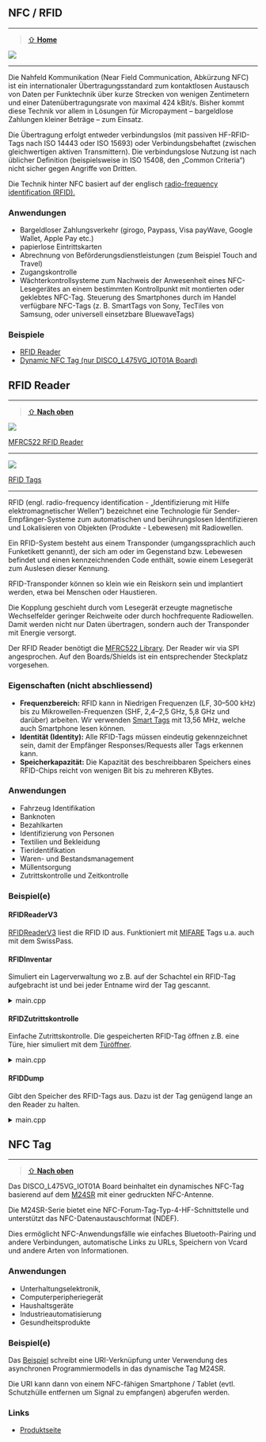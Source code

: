 ## NFC / RFID 
***

> [⇧ **Home**](https://github.com/iotkitv4/intro)

[![](https://www.st.com/content/ccc/fragment/multimedia/video/product_video_thumbnail/group0/e1/e2/a9/18/f0/44/46/f1/What%20is%20NFC%20-%20Thumbnail/files/What%20is%20NFC%20Thumbnail.jpg/_jcr_content/translations/en.What%20is%20NFC%20Thumbnail.jpg)](https://st-videos.s3.amazonaws.com/2017-NFC-forum-what-is-nfc.mp4)

- - -

Die Nahfeld Kommunikation (Near Field Communication, Abkürzung NFC) ist ein internationaler Übertragungsstandard zum kontaktlosen Austausch von Daten per Funktechnik über kurze Strecken von wenigen Zentimetern und einer Datenübertragungsrate von maximal 424 kBit/s. Bisher kommt diese Technik vor allem in Lösungen für Micropayment – bargeldlose Zahlungen kleiner Beträge – zum Einsatz.

Die Übertragung erfolgt entweder verbindungslos (mit passiven HF-RFID-Tags nach ISO 14443 oder ISO 15693) oder Verbindungsbehaftet (zwischen gleichwertigen aktiven Transmittern). Die verbindungslose Nutzung ist nach üblicher Definition (beispielsweise in ISO 15408, den „Common Criteria“) nicht sicher gegen Angriffe von Dritten.

Die Technik hinter NFC basiert auf der englisch [radio-frequency identification (RFID).](http://de.wikipedia.org/wiki/RFID)

### Anwendungen

*   Bargeldloser Zahlungsverkehr (girogo, Paypass, Visa payWave, Google Wallet, Apple Pay etc.)
*   papierlose Eintrittskarten
*   Abrechnung von Beförderungsdienstleistungen (zum Beispiel Touch and Travel)
*   Zugangskontrolle
*   Wächterkontrollsysteme zum Nachweis der Anwesenheit eines NFC-Lesegerätes an einem bestimmten Kontrollpunkt mit montierten oder geklebtes NFC-Tag. Steuerung des Smartphones durch im Handel verfügbare NFC-Tags (z. B. SmartTags von Sony, TecTiles von Samsung, oder universell einsetzbare BluewaveTags)

### Beispiele

* [RFID Reader](#rfid-reader)
* [Dynamic NFC Tag (nur DISCO_L475VG_IOT01A Board)](#nfc-tag)

## RFID Reader
***

> [⇧ **Nach oben**](#beispiele)

![](https://raw.githubusercontent.com/iotkitv4/intro/main/images/sensors/RFIDReader.png) 

[MFRC522 RFID Reader](http://developer.mbed.org/users/AtomX/code/FRDM_MFRC522/) 

- - -

![](https://raw.githubusercontent.com/iotkitv4/intro/main/images/sensors/RFIDTag.png)

[RFID Tags](http://de.wikipedia.org/wiki/RFID)

- - -

RFID (engl. radio-frequency identification - „Identifizierung mit Hilfe elektromagnetischer Wellen“) bezeichnet eine Technologie für Sender-Empfänger-Systeme zum automatischen und berührungslosen Identifizieren und Lokalisieren von Objekten (Produkte - Lebewesen) mit Radiowellen.

Ein RFID-System besteht aus einem Transponder (umgangssprachlich auch Funketikett genannt), der sich am oder im Gegenstand bzw. Lebewesen befindet und einen kennzeichnenden Code enthält, sowie einem Lesegerät zum Auslesen dieser Kennung.

RFID-Transponder können so klein wie ein Reiskorn sein und implantiert werden, etwa bei Menschen oder Haustieren.

Die Kopplung geschieht durch vom Lesegerät erzeugte magnetische Wechselfelder geringer Reichweite oder durch hochfrequente Radiowellen. Damit werden nicht nur Daten übertragen, sondern auch der Transponder mit Energie versorgt.

Der RFID Reader benötigt die [MFRC522 Library](https://github.com/iotkitv4/MFRC522.git). Der Reader wir via SPI angesprochen. Auf den Boards/Shields ist ein entsprechender Steckplatz vorgesehen.

### Eigenschaften (nicht abschliessend)

*   **Frequenzbereich:** RFID kann in Niedrigen Frequenzen (LF, 30–500 kHz) bis zu Mikrowellen-Frequenzen (SHF, 2,4–2,5 GHz, 5,8 GHz und darüber) arbeiten. Wir verwenden [Smart Tags](http://de.wikipedia.org/wiki/Smart_Label) mit 13,56 MHz, welche auch Smartphone lesen können.
*   **Identität (Identity):** Alle RFID-Tags müssen eindeutig gekennzeichnet sein, damit der Empfänger Responses/Requests aller Tags erkennen kann.
*   **Speicherkapazität:** Die Kapazität des beschreibbaren Speichers eines RFID-Chips reicht von wenigen Bit bis zu mehreren KBytes.

### Anwendungen

*   Fahrzeug Identifikation
*   Banknoten
*   Bezahlkarten
*   Identifizierung von Personen
*   Textilien und Bekleidung
*   Tieridentifikation
*   Waren- und Bestandsmanagement
*   Müllentsorgung
*   Zutrittskontrolle und Zeitkontrolle

### Beispiel(e)

#### RFIDReaderV3

[RFIDReaderV3](main.cpp) liest die RFID ID aus. Funktioniert mit [MIFARE](https://de.wikipedia.org/wiki/Mifare) Tags u.a. auch mit dem SwissPass.

#### RFIDInventar

Simuliert ein Lagerverwaltung wo z.B. auf der Schachtel ein RFID-Tag aufgebracht ist und bei jeder Entname wird der Tag gescannt. 

<details><summary>main.cpp</summary>  

    /** Inventar mittels RFID Tag's durchfuehren
    */
    #include "mbed.h"
    #include "MFRC522.h"
    #include "OLEDDisplay.h"
    
    // UI
    OLEDDisplay oled( MBED_CONF_IOTKIT_OLED_RST, MBED_CONF_IOTKIT_OLED_SDA, MBED_CONF_IOTKIT_OLED_SCL );
    
    // NFC/RFID Reader (SPI)
    MFRC522    rfidReader( MBED_CONF_IOTKIT_RFID_MOSI, MBED_CONF_IOTKIT_RFID_MISO, MBED_CONF_IOTKIT_RFID_SCLK, MBED_CONF_IOTKIT_RFID_SS, MBED_CONF_IOTKIT_RFID_RST );
    
    
    DigitalOut led1( D13 );
    
    // erlaubte RFID Tag's
    char ids[4] [4] = {
        { 0x84, 0x66, 0x19, 0x1d },
        { 0x14, 0x63, 0x19, 0x1d },
        { 0xb4, 0x72, 0x19, 0x1d },
        { 0x83, 0x2c, 0xb8, 0x02 },
    };
    
    /** Anzahl Gegenstaende vom Typ x */
    int counts[4] = { 0, 0, 0, 0 };
    
    int main(void)
    {
        // OLED Display
        oled.clear();
        oled.setRotation( 2 );
        oled.printf( "RFID Inventar\n" );
        
        // Init. RC522 Chip
        rfidReader.PCD_Init();
        oled.printf( "bereit\n" );
    
        while (true) 
        {
            led1 = 0;
    
            // Look for new cards
            if ( rfidReader.PICC_IsNewCardPresent())
                if ( rfidReader.PICC_ReadCardSerial()) 
                {
                    led1   = 1;
    
                    // Print Card UID (2-stellig mit Vornullen, Hexadecimal)
                    printf("Card UID: ");
                    for ( int i = 0; i < rfidReader.uid.size; i++ )
                        printf("%02X:", rfidReader.uid.uidByte[i]);
                    printf("\n");
    
                    // alle ids durchlaufen (r = ids, c = position)
                    for ( int r = 0; r < 4; r++ ) 
                    {
                        int ok = true;
                        for ( int c = 0; c < 4; c++ ) 
                        {
                            if  ( rfidReader.uid.uidByte[c] != ids[r] [c] ) 
                            {
                                ok = false;
                                break;
                            }
                        }
                        // RFID Tag's erkannt?
                        if  ( ok ) 
                        {
                            counts[r] += 1;
                            oled.cursor( 0, 0 );        
                            oled.printf( "Container: %4d\r\n", counts[0] );
                            oled.printf( "Kochtopf : %4d\r\n", counts[1] );
                            oled.printf( "Tank     : %4d\r\n", counts[2] );
                            oled.printf( "Diverses : %4d\r\n", counts[3] );                        
                            break;
                        }
                    }
                }
            thread_sleep_for ( 200 );
        }
    }

</p></details>

#### RFIDZutrittskontrolle 

Einfache Zutrittskontrolle. Die gespeicherten RFID-Tag öffnen z.B. eine Türe, hier simuliert mit dem [Türöffner](https://github.com/iotkitv4/actors#t%C3%BCr%C3%B6ffner).

<details><summary>main.cpp</summary>  

    /** 10.2 Bei Erkennen bestimmer RFID Tag's Türöffner betätigen.
             Anwendung: Zutrittskontrolle
    */
    #include "mbed.h"
    #include "MFRC522.h"
    
    // NFC/RFID Reader (SPI)
    // NFC/RFID Reader (SPI)
    MFRC522    rfidReader( MBED_CONF_IOTKIT_RFID_MOSI, MBED_CONF_IOTKIT_RFID_MISO, MBED_CONF_IOTKIT_RFID_SCLK, MBED_CONF_IOTKIT_RFID_SS, MBED_CONF_IOTKIT_RFID_RST );
    
    DigitalOut led1( MBED_CONF_IOTKIT_LED4 );
    DigitalOut mosfet( MBED_CONF_IOTKIT_MOSFET1 );
    
    // erlaubte RFID Tag's
    char ids[3] [4] = {
        { 0x14, 0x63, 0x19, 0x1d },
        { 0x14, 0x63, 0x19, 0x1e },
        { 0x14, 0x63, 0x19, 0x1f },
    };
    
    int main(void)
    {
        printf( "Init RFID \n" );
        // Init. RC522 Chip
        rfidReader.PCD_Init();
        printf( "bereit\n" );
    
        while (true) 
        {
            led1 = 0;
    
            // Look for new cards
            if ( rfidReader.PICC_IsNewCardPresent())
                if ( rfidReader.PICC_ReadCardSerial()) 
                {
                    led1   = 1;
    
                    // Print Card UID (2-stellig mit Vornullen, Hexadecimal)
                    printf("Card UID: ");
                    for ( int i = 0; i < rfidReader.uid.size; i++ )
                        printf("%02X:", rfidReader.uid.uidByte[i]);
                    printf("\n");
    
                    // alle ids durchlaufen (r = ids, c = position)
                    int ok = true;
                    for ( int r = 0; r < 3; r++ ) 
                    {
                        for ( int c = 0; c < 4; c++ ) 
                        {
                            ok = true;
                            if  ( rfidReader.uid.uidByte[c] != ids[r] [c] ) 
                            {
                                ok = false;
                                break;
                            }
                        }
                        if  ( ok )
                            break;
                    }
                    // RFID Tag's erkannt?
                    if  ( ok )
                    {
                        mosfet = 1;
                        thread_sleep_for(1000);
                        mosfet = 0;
                        break;
                    }
                }
            thread_sleep_for ( 200 );
        }
    }
    
</p></details>

#### RFIDDump

Gibt den Speicher des RFID-Tags aus. Dazu ist der Tag genügend lange an den Reader zu halten.

<details><summary>main.cpp</summary>  

    /** 10.3 Liest alle Daten aus dem RFID Tag aus
    */
    #include "mbed.h"
    #include "MFRC522.h"

    DigitalOut LedRed   ( MBED_CONF_IOTKIT_LED1 );
    DigitalOut LedGreen ( MBED_CONF_IOTKIT_LED2 );

    // NFC/RFID Reader (SPI)
    MFRC522    RfChip( MBED_CONF_IOTKIT_RFID_MOSI, MBED_CONF_IOTKIT_RFID_MISO, MBED_CONF_IOTKIT_RFID_SCLK, MBED_CONF_IOTKIT_RFID_SS, MBED_CONF_IOTKIT_RFID_RST );


    /* Local functions */
    void DumpMifareClassicToSerial      (MFRC522::Uid *uid, uint8_t piccType, MFRC522::MIFARE_Key *key);
    void DumpMifareClassicSectorToSerial(MFRC522::Uid *uid, MFRC522::MIFARE_Key *key, uint8_t sector);
    void DumpMifareUltralightToSerial   (void);

    /**
    * Dumps debug info about the selected PICC to Serial.
    * On success the PICC is halted after dumping the data.
    * For MIFARE Classic the factory default key of 0xFFFFFFFFFFFF is tried.
    */
    void DumpToSerial(MFRC522::Uid *uid)
    {
        MFRC522::MIFARE_Key key;

        // UID
        printf("Card UID: ");
        for (uint8_t i = 0; i < uid->size; i++) {
            printf(" %X02", uid->uidByte[i]);
        }
        printf("\n\r");

        // PICC type
        uint8_t piccType = RfChip.PICC_GetType(uid->sak);
        printf("PICC Type: %s \n\r", RfChip.PICC_GetTypeName(piccType));


        // Dump contents
        switch (piccType) {
            case MFRC522::PICC_TYPE_MIFARE_MINI:
            case MFRC522::PICC_TYPE_MIFARE_1K:
            case MFRC522::PICC_TYPE_MIFARE_4K:
                // All keys are set to FFFFFFFFFFFFh at chip delivery from the factory.
                for (uint8_t i = 0; i < 6; i++) {
                    key.keyByte[i] = 0xFF;
                }
                DumpMifareClassicToSerial(uid, piccType, &key);
                break;

            case MFRC522::PICC_TYPE_MIFARE_UL:
                DumpMifareUltralightToSerial();
                break;

            case MFRC522::PICC_TYPE_ISO_14443_4:
            case MFRC522::PICC_TYPE_ISO_18092:
            case MFRC522::PICC_TYPE_MIFARE_PLUS:
            case MFRC522::PICC_TYPE_TNP3XXX:
                printf("Dumping memory contents not implemented for that PICC type. \n\r");
                break;

            case MFRC522::PICC_TYPE_UNKNOWN:
            case MFRC522::PICC_TYPE_NOT_COMPLETE:
            default:
                break; // No memory dump here
        }

        printf("\n\r");

        RfChip.PICC_HaltA(); // Already done if it was a MIFARE Classic PICC.
    } // End PICC_DumpToSerial()

    /**
    * Dumps memory contents of a MIFARE Classic PICC.
    * On success the PICC is halted after dumping the data.
    */
    void DumpMifareClassicToSerial(MFRC522::Uid *uid, uint8_t piccType, MFRC522::MIFARE_Key *key)
    {
        uint8_t no_of_sectors = 0;
        switch (piccType) {
            case MFRC522::PICC_TYPE_MIFARE_MINI:
                // Has 5 sectors * 4 blocks/sector * 16 bytes/block = 320 bytes.
                no_of_sectors = 5;
                break;

            case MFRC522::PICC_TYPE_MIFARE_1K:
                // Has 16 sectors * 4 blocks/sector * 16 bytes/block = 1024 bytes.
                no_of_sectors = 16;
                break;

            case MFRC522::PICC_TYPE_MIFARE_4K:
                // Has (32 sectors * 4 blocks/sector + 8 sectors * 16 blocks/sector) * 16 bytes/block = 4096 bytes.
                no_of_sectors = 40;
                break;

            default:
                // Should not happen. Ignore.
                break;
        }

        // Dump sectors, highest address first.
        if (no_of_sectors) {
            printf("Sector  Block   0   1   2   3   4   5   6   7   8   9  10  11  12  13  14  15  AccessBits \n\r");
            printf("----------------------------------------------------------------------------------------- \n\r");
            for (uint8_t i = no_of_sectors - 1; i > 0; i--) {
                DumpMifareClassicSectorToSerial(uid, key, i);
            }
        }

        RfChip.PICC_HaltA(); // Halt the PICC before stopping the encrypted session.
        RfChip.PCD_StopCrypto1();
    } // End PICC_DumpMifareClassicToSerial()

    /**
    * Dumps memory contents of a sector of a MIFARE Classic PICC.
    * Uses PCD_Authenticate(), MIFARE_Read() and PCD_StopCrypto1.
    * Always uses PICC_CMD_MF_AUTH_KEY_A because only Key A can always read the sector trailer access bits.
    */
    void DumpMifareClassicSectorToSerial(MFRC522::Uid *uid, MFRC522::MIFARE_Key *key, uint8_t sector)
    {
        uint8_t status;
        uint8_t firstBlock;    // Address of lowest address to dump actually last block dumped)
        uint8_t no_of_blocks;    // Number of blocks in sector
        bool    isSectorTrailer; // Set to true while handling the "last" (ie highest address) in the sector.

        // The access bits are stored in a peculiar fashion.
        // There are four groups:
        //    g[3]  Access bits for the sector trailer, block 3 (for sectors 0-31) or block 15 (for sectors 32-39)
        //    g[2]  Access bits for block 2 (for sectors 0-31) or blocks 10-14 (for sectors 32-39)
        //    g[1]  Access bits for block 1 (for sectors 0-31) or blocks 5-9 (for sectors 32-39)
        //    g[0]  Access bits for block 0 (for sectors 0-31) or blocks 0-4 (for sectors 32-39)
        // Each group has access bits [C1 C2 C3]. In this code C1 is MSB and C3 is LSB.
        // The four CX bits are stored together in a nible cx and an inverted nible cx_.
        uint8_t c1, c2, c3;      // Nibbles
        uint8_t c1_, c2_, c3_;   // Inverted nibbles
        bool    invertedError = false;   // True if one of the inverted nibbles did not match
        uint8_t g[4];            // Access bits for each of the four groups.
        uint8_t group;           // 0-3 - active group for access bits
        bool    firstInGroup;    // True for the first block dumped in the group

        // Determine position and size of sector.
        if (sector < 32) {
            // Sectors 0..31 has 4 blocks each
            no_of_blocks = 4;
            firstBlock = sector * no_of_blocks;
        } else if (sector < 40) {
            // Sectors 32-39 has 16 blocks each
            no_of_blocks = 16;
            firstBlock = 128 + (sector - 32) * no_of_blocks;
        } else {
            // Illegal input, no MIFARE Classic PICC has more than 40 sectors.
            return;
        }

        // Dump blocks, highest address first.
        uint8_t byteCount;
        uint8_t buffer[18];
        uint8_t blockAddr;
        isSectorTrailer = true;
        for (uint8_t blockOffset = no_of_blocks - 1; blockOffset > 0; blockOffset--) {
            blockAddr = firstBlock + blockOffset;

            // Sector number - only on first line
            if (isSectorTrailer) {
                printf("  %2d   ", sector);
            } else {
                printf("       ");
            }

            // Block number
            printf(" %3d  ", blockAddr);

            // Establish encrypted communications before reading the first block
            if (isSectorTrailer) {
                status = RfChip.PCD_Authenticate(MFRC522::PICC_CMD_MF_AUTH_KEY_A, firstBlock, key, uid);
                if (status != MFRC522::STATUS_OK) {
                    printf("PCD_Authenticate() failed: %s \r\n", RfChip.GetStatusCodeName(status));
                    return;
                }
            }

            // Read block
            byteCount = sizeof(buffer);
            status = RfChip.MIFARE_Read(blockAddr, buffer, &byteCount);
            if (status != MFRC522::STATUS_OK) {
                printf("MIFARE_Read() failed: %s \r\n", RfChip.GetStatusCodeName(status));
                continue;
            }

            // Dump data
            for (uint8_t index = 0; index < 16; index++) {
                printf(" %3d", buffer[index]);
    //      if ((index % 4) == 3)
    //      {
    //        printf(" ");
    //      }
            }

            // Parse sector trailer data
            if (isSectorTrailer) {
                c1  = buffer[7] >> 4;
                c2  = buffer[8] & 0xF;
                c3  = buffer[8] >> 4;
                c1_ = buffer[6] & 0xF;
                c2_ = buffer[6] >> 4;
                c3_ = buffer[7] & 0xF;
                invertedError = (c1 != (~c1_ & 0xF)) || (c2 != (~c2_ & 0xF)) || (c3 != (~c3_ & 0xF));

                g[0] = ((c1 & 1) << 2) | ((c2 & 1) << 1) | ((c3 & 1) << 0);
                g[1] = ((c1 & 2) << 1) | ((c2 & 2) << 0) | ((c3 & 2) >> 1);
                g[2] = ((c1 & 4) << 0) | ((c2 & 4) >> 1) | ((c3 & 4) >> 2);
                g[3] = ((c1 & 8) >> 1) | ((c2 & 8) >> 2) | ((c3 & 8) >> 3);
                isSectorTrailer = false;
            }

            // Which access group is this block in?
            if (no_of_blocks == 4) {
                group = blockOffset;
                firstInGroup = true;
            } else {
                group = blockOffset / 5;
                firstInGroup = (group == 3) || (group != (blockOffset + 1) / 5);
            }

            if (firstInGroup) {
                // Print access bits
                printf("   [ %d %d %d ] ", (g[group] >> 2) & 1, (g[group] >> 1) & 1, (g[group] >> 0) & 1);
                if (invertedError) {
                    printf(" Inverted access bits did not match! ");
                }
            }

            if (group != 3 && (g[group] == 1 || g[group] == 6)) {
                // Not a sector trailer, a value block
                printf(" Addr = 0x%02X, Value = 0x%02X%02X%02X%02X", buffer[12],
                    buffer[3],
                    buffer[2],
                    buffer[1],
                    buffer[0]);
            }

            printf("\n\r");
        }

        return;
    } // End PICC_DumpMifareClassicSectorToSerial()

    /**
    * Dumps memory contents of a MIFARE Ultralight PICC.
    */
    void DumpMifareUltralightToSerial(void)
    {
        uint8_t status;
        uint8_t byteCount;
        uint8_t buffer[18];
        uint8_t i;

        printf("Page   0  1  2  3");
        // Try the mpages of the original Ultralight. Ultralight C has more pages.
        for (uint8_t page = 0; page < 16; page +=4) {
            // Read pages
            byteCount = sizeof(buffer);
            status = RfChip.MIFARE_Read(page, buffer, &byteCount);
            if (status != MFRC522::STATUS_OK) {
                printf("MIFARE_Read() failed: %s \n\r", RfChip.GetStatusCodeName(status));
                break;
            }

            // Dump data
            for (uint8_t offset = 0; offset < 4; offset++) {
                i = page + offset;
                printf(" %2d  ", i); // Pad with spaces
                for (uint8_t index = 0; index < 4; index++) {
                    i = 4 * offset + index;
                    printf(" %02X ", buffer[i]);
                }

                printf("\n\r");
            }
        }
    } // End PICC_DumpMifareUltralightToSerial()

    int main()
    {
        /* Set debug UART speed */
        printf("< mbed RFID demo >\n\r");
        printf("\n\r");

        /* Init. RC522 Chip */
        RfChip.PCD_Init();

        /* Read RC522 version */
        uint8_t temp = RfChip.PCD_ReadRegister(MFRC522::VersionReg);
        printf("MFRC522 version: %d\n\r", temp & 0x07);
        printf("\n\r");

        while(1)
        {
            LedRed   = 1;
            LedGreen = 1;

            // Look for new cards
            if ( ! RfChip.PICC_IsNewCardPresent())
            {
                thread_sleep_for(500);
                continue;
            }

            LedRed   = 0;

            // Select one of the cards
            if ( ! RfChip.PICC_ReadCardSerial())
            {
                thread_sleep_for(500);
                continue;
            }

            LedRed   = 1;
            LedGreen = 0;

            // Dump debug info about the card. PICC_HaltA() is automatically called.
            DumpToSerial(&(RfChip.uid));
            thread_sleep_for(200);
        }
    }

</p></details>

## NFC Tag
***

> [⇧ **Nach oben**](#beispiele)

Das DISCO_L475VG_IOT01A Board beinhaltet ein dynamisches NFC-Tag basierend auf dem [M24SR](https://www.st.com/en/nfc/m24sr-series-dynamic-nfc-tags.html) mit einer gedruckten NFC-Antenne.

Die M24SR-Serie bietet eine NFC-Forum-Tag-Typ-4-HF-Schnittstelle und unterstützt das NFC-Datenaustauschformat (NDEF). 

Dies ermöglicht NFC-Anwendungsfälle wie einfaches Bluetooth-Pairing und andere Verbindungen, automatische Links zu URLs, Speichern von Vcard und andere Arten von Informationen. 

### Anwendungen

* Unterhaltungselektronik,
* Computerperipheriegerät
* Haushaltsgeräte
* Industrieautomatisierung 
* Gesundheitsprodukte

### Beispiel(e)

Das [Beispiel](https://os.mbed.com/teams/ST/code/HelloWorld_Async_M24SR/#) schreibt eine URI-Verknüpfung unter Verwendung des asynchronen Programmiermodells in das dynamische Tag M24SR. 

Die URI kann dann von einem NFC-fähigen Smartphone / Tablet (evtl. Schutzhülle entfernen um Signal zu empfangen) abgerufen werden.

### Links

* [Produktseite](https://www.st.com/en/nfc/m24sr-series-dynamic-nfc-tags.html)


